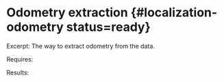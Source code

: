 # Odometry extraction {#localization-odometry status=ready}

Excerpt: The way to extract odometry from the data.

<div class='requirements' markdown="1">

Requires: 

Results: 
</div>

<minitoc/>
